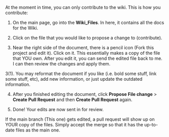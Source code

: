 At the moment in time, you can only contribute to the wiki. This is how you contribute:

1. On the main page, go into the **Wiki_Files**. In here, it contains all the docs for the Wiki. 

2. Click on the file that you would like to propose a change to (contribute).  

3. Near the right side of the document, there is a pencil icon (Fork this project and edit it). Click on it. This essentially makes a copy of the file that YOU own. After you edit it, you can send the edited file back to me. I can then review the changes and apply them.

3(1). You may reformat the document if you like (i.e. bold some stuff, link some stuff, etc), add new information, or just update the outdated information. 

4. After you finished editing the document, click **Propose File change** > **Create Pull Request** and then **Create Pull Request** again. 

5. Done! Your edits are now sent in for review. 


If the main branch (This one) gets edited, a pull request will show up on YOUR copy of the files. Simply accept the merge so that it has the up-to-date files as the main one.
